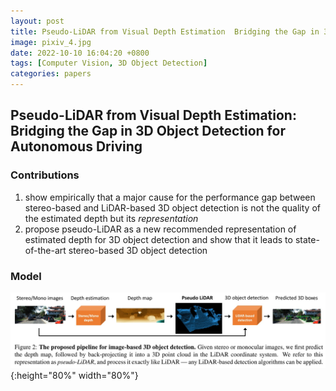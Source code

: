 ```yaml
---
layout: post
title: Pseudo-LiDAR from Visual Depth Estimation  Bridging the Gap in 3D Object Detection for Autonomous Driving
image: pixiv_4.jpg
date: 2022-10-10 16:04:20 +0800
tags: [Computer Vision, 3D Object Detection]
categories: papers
---
```


## Pseudo-LiDAR from Visual Depth Estimation: Bridging the Gap in 3D Object Detection for Autonomous Driving

### Contributions

1. show empirically that a major cause for the performance gap between stereo-based and LiDAR-based 3D object detection is not the quality of the estimated depth but its *representation*
2. propose pseudo-LiDAR as a new recommended representation of estimated depth for 3D object detection and show that it leads to state-of-the-art stereo-based 3D object detection

### Model

<!-- <div align=center><img src=https://github.com/Zanue/Zanue.github.io/raw/main/images/pseudo-lidar.jpg width=80% /></div> -->
![](https://github.com/Zanue/Zanue.github.io/raw/main/images/pseudo-lidar.jpg){:height="80%" width="80%"}

